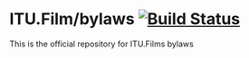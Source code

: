 # ITU.Film/bylaws [![Build Status](https://travis-ci.org/ITUFilm/bylaws.svg?branch=master)](https://travis-ci.org/ITUFilm/bylaws) 

This is the official repository for ITU.Films bylaws
